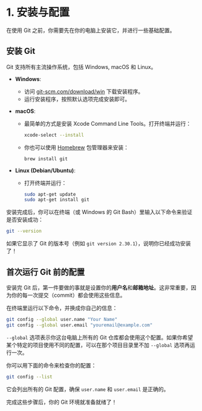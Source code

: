 # 1. 安装与配置

在使用 Git 之前，你需要先在你的电脑上安装它，并进行一些基础配置。

## 安装 Git

Git 支持所有主流操作系统，包括 Windows, macOS 和 Linux。

*   **Windows**:
    *   访问 [git-scm.com/download/win](https://git-scm.com/download/win) 下载安装程序。
    *   运行安装程序，按照默认选项完成安装即可。

*   **macOS**:
    *   最简单的方式是安装 Xcode Command Line Tools。打开终端并运行：
        ```bash
        xcode-select --install
        ```
    *   你也可以使用 [Homebrew](https://brew.sh/) 包管理器来安装：
        ```bash
        brew install git
        ```

*   **Linux (Debian/Ubuntu)**:
    *   打开终端并运行：
        ```bash
        sudo apt-get update
        sudo apt-get install git
        ```

安装完成后，你可以在终端（或 Windows 的 Git Bash）里输入以下命令来验证是否安装成功：

```bash
git --version
```

如果它显示了 Git 的版本号（例如 `git version 2.30.1`），说明你已经成功安装了！

## 首次运行 Git 前的配置

安装完 Git 后，第一件要做的事就是设置你的**用户名**和**邮箱地址**。这非常重要，因为你的每一次提交（commit）都会使用这些信息。

在终端里运行以下命令，并换成你自己的信息：

```bash
git config --global user.name "Your Name"
git config --global user.email "youremail@example.com"
```

`--global` 选项表示你这台电脑上所有的 Git 仓库都会使用这个配置。如果你希望某个特定的项目使用不同的配置，可以在那个项目目录里不加 `--global` 选项再运行一次。

你可以用下面的命令来检查你的配置：

```bash
git config --list
```

它会列出所有的 Git 配置，确保 `user.name` 和 `user.email` 是正确的。

完成这些步骤后，你的 Git 环境就准备就绪了！
